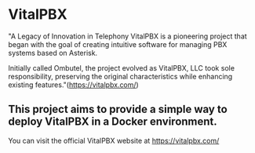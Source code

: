 # VitalPBX
"A Legacy of Innovation in Telephony
VitalPBX is a pioneering project that began with the goal of creating intuitive software for managing PBX systems based on Asterisk.

Initially called Ombutel, the project evolved as VitalPBX, LLC took sole responsibility, preserving the original characteristics while enhancing existing features."(https://vitalpbx.com/)

## This project aims to provide a simple way to deploy VitalPBX in a Docker environment.
You can visit the official VitalPBX website at https://vitalpbx.com/

